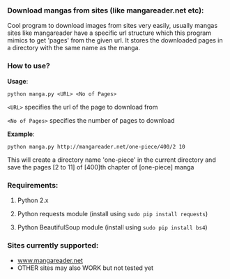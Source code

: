### Download mangas from sites (like mangareader.net etc):

Cool program to download images from sites very easily, usually mangas
sites like mangareader have a specific url structure which this program
mimics to get 'pages' from the given url. It stores the downloaded pages
in a directory with the same name as the manga.


### How to use?

**Usage**:
```
python manga.py <URL> <No of Pages>
```

`<URL>` specifies the url of the page to download from

`<No of Pages>` specifies the number of pages to download

**Example**:

```
python manga.py http://mangareader.net/one-piece/400/2 10
```

This will create a directory name 'one-piece' in the current directory
and save the pages [2 to 11] of [400]th chapter of [one-piece] manga


### Requirements:

1) Python 2.x

2) Python requests module (install using ```sudo pip install requests```)

3) Python BeautifulSoup module (install using ```sudo pip install bs4```)

        

### Sites currently supported:

- www.mangareader.net
- OTHER sites may also WORK but not tested yet

